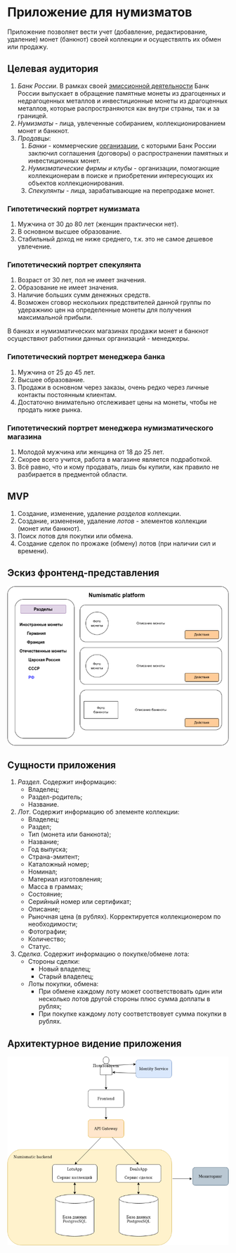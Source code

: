 # Приложение для нумизматов #
Приложение позволяет вести учет (добавление, редактирование, удаление) монет (банкнот) своей коллекции
и осуществялть их обмен или продажу.

## Целевая аудитория ##
1. *Банк России*. В рамках своей [эмиссионной деятельности](https://cbr.ru/cash_circulation/memorable_coins/) Банк России выпускает в обращение памятные монеты из драгоценных и недрагоценных металлов и инвестиционные монеты из драгоценных металлов, которые распространяются как внутри страны, так и за границей.
2. *Нумизматы* - лица, увлеченные собиранием, коллекционированием монет и банкнот.
3. *Продавцы*:
   1. *Банки* - коммерческие [организации](https://cbr.ru/cash_circulation/memorable_coins/list_org_coins/), с которыми Банк России заключил соглашения (договоры) о распространении памятных и инвестиционных монет. 
   2. *Нумизматические фирмы и клубы* - организации, помогающие коллекционерам в поиске и приобретении интересующих их объектов коллекционирования.
   3. *Спекулянты* - лица, зарабатывающие на перепродаже монет. 

### Гипотетический портрет нумизмата ###
1. Мужчина от 30 до 80 лет (женщин практически нет).
2. В основном высшее образование.
3. Стабильный доход не ниже среднего, т.к. это не самое дешевое увлечение.

### Гипотетический портрет спекулянта ###
1. Возраст от 30 лет, пол не имеет значения.
2. Образование не имеет значения.
3. Наличие больших сумм денежных средств.
4. Возможен сговор нескольких предствителей данной группы по удеражнию цен на определенные монеты для получения максимальной прибыли.

В банках и нумизматических магазинах продажи монет и банкнот осуществяют работники данных организаций - менеджеры.

### Гипотетический портрет менеджера банка ##
1. Мужчина от 25 до 45 лет.
2. Высшее образование.
3. Продажи в основном через заказы, очень редко через личные контакты постоянным клиентам.
4. Достаточно внимательно отслеживает цены на монеты, чтобы не продать ниже рынка.

### Гипотетический портрет менеджера нумизматического магазина ##
1. Молодой мужчина или женщина от 18 до 25 лет.
2. Скорее всего учится, работа в магазине является подработкой.
3. Всё равно, что и кому продавать, лишь бы купили, как правило не разбирается в предментой области.

## MVP ##
1. Создание, изменение, удаление *разделов* коллекции.
2. Создание, изменение, удаление *лотов* - элементов коллекции (монет или банкнот).
3. Поиск лотов для покупки или обмена. 
4. Создание сделок по прожаже (обмену) лотов (при наличии сил и времени).

## Эскиз фронтенд-представления ##
![Эскиз](images/frontend.drawio.png)


## Сущности приложения ##

1. *Раздел*. Содержит информацию:
   * Владелец;
   * Раздел-родитель;
   * Название.
2. *Лот*. Содержит информацию об элементе коллекции:
   * Владелец;
   * Раздел;
   * Тип (монета или банкнота);
   * Название;
   * Год выпуска;
   * Страна-эмитент;
   * Каталожный номер;
   * Номинал;
   * Материал изготовления;
   * Масса в граммах;
   * Состояние;
   * Серийный номер или сертификат;
   * Описание;
   * Рыночная цена (в рублях). Корректируется коллекционером по необходимости;
   * Фотографии;
   * Количество;
   * Статус.
3. *Сделка*. Содержит информацию о покупке/обмене лота:
   * Стороны сделки:
      * Новый владелец;
      * Старый владелец;
   * Лоты покупки, обмена:
     * При обмене каждому лоту может соответствовать один или несколько лотов другой стороны плюс сумма доплаты в рублях;
     * При покупке каждому лоту соответствовует сумма покупки в рублях.


## Архитектурное видение приложения ##
![Эскиз](images/arch.png)
